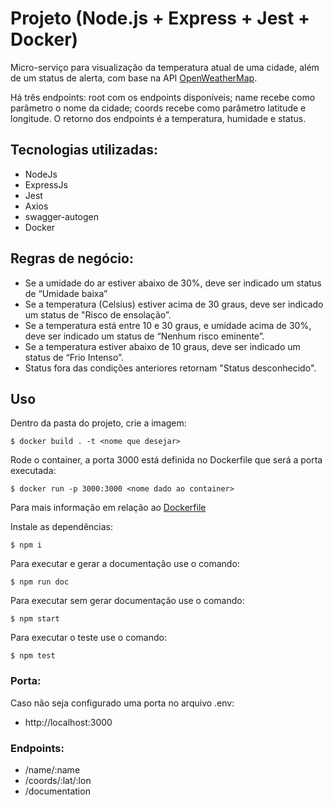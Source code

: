 # Projeto (Node.js + Express + Jest + Docker)

Micro-serviço para visualização da temperatura atual de uma cidade, além de um status de alerta, com base na API [OpenWeatherMap](https://openweathermap.org/current).

Há três endpoints: root com os endpoints disponíveis; name recebe como parâmetro o nome da cidade; coords recebe como parâmetro latitude e longitude. O retorno dos endpoints é a temperatura, humidade e status. 

## Tecnologias utilizadas:

- NodeJs
- ExpressJs
- Jest 
- Axios 
- swagger-autogen
- Docker

## Regras de negócio:

- Se a umidade do ar estiver abaixo de 30%, deve ser indicado um status de “Umidade baixa”
- Se a temperatura (Celsius) estiver acima de 30 graus, deve ser indicado um status de
"Risco de ensolação”.
- Se a temperatura está entre 10 e 30 graus, e umidade acima de 30%, deve ser indicado um
status de “Nenhum risco eminente”.
- Se a temperatura estiver abaixo de 10 graus, deve ser indicado um status de “Frio Intenso”.
- Status fora das condições anteriores retornam "Status desconhecido".


## Uso

Dentro da pasta do projeto, crie a imagem:

```
$ docker build . -t <nome que desejar>
```

Rode o container, a porta 3000 está definida no Dockerfile que será a porta executada:

```
$ docker run -p 3000:3000 <nome dado ao container>
```
Para mais informação em relação ao [Dockerfile](https://docs.docker.com/engine/reference/builder/)

Instale as dependências:

```
$ npm i
```

Para executar e gerar a documentação use o comando:

```
$ npm run doc
```

Para executar sem gerar documentação use o comando:

```
$ npm start
```

Para executar o teste use o comando:

```
$ npm test
```

### Porta:
Caso não seja configurado uma porta no arquivo .env:

- http://localhost:3000

### Endpoints:

- /name/:name
- /coords/:lat/:lon
- /documentation

